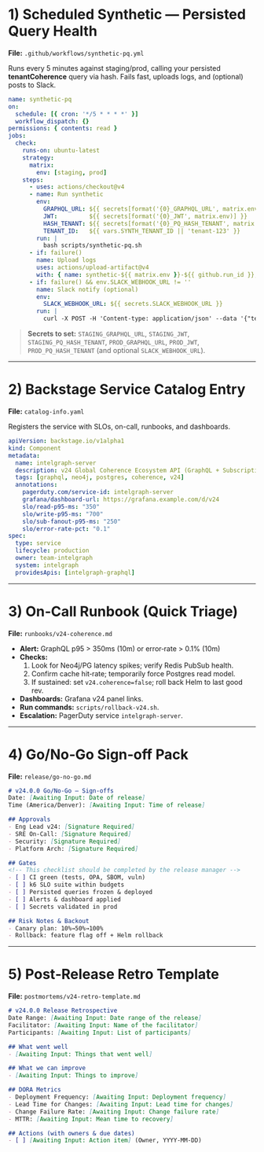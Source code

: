# 1) Scheduled Synthetic — Persisted Query Health
**File:** `.github/workflows/synthetic-pq.yml`

Runs every 5 minutes against staging/prod, calling your persisted **tenantCoherence** query via hash. Fails fast, uploads logs, and (optional) posts to Slack.

```yaml
name: synthetic-pq
on:
  schedule: [{ cron: '*/5 * * * *' }]
  workflow_dispatch: {}
permissions: { contents: read }
jobs:
  check:
    runs-on: ubuntu-latest
    strategy:
      matrix:
        env: [staging, prod]
    steps:
      - uses: actions/checkout@v4
      - name: Run synthetic
        env:
          GRAPHQL_URL: ${{ secrets[format('{0}_GRAPHQL_URL', matrix.env)] }}
          JWT:         ${{ secrets[format('{0}_JWT', matrix.env)] }}
          HASH_TENANT: ${{ secrets[format('{0}_PQ_HASH_TENANT', matrix.env)] }}
          TENANT_ID:   ${{ vars.SYNTH_TENANT_ID || 'tenant-123' }}
        run: |
          bash scripts/synthetic-pq.sh
      - if: failure()
        name: Upload logs
        uses: actions/upload-artifact@v4
        with: { name: synthetic-${{ matrix.env }}-${{ github.run_id }}, path: '**/*.log' }
      - if: failure() && env.SLACK_WEBHOOK_URL != ''
        name: Slack notify (optional)
        env:
          SLACK_WEBHOOK_URL: ${{ secrets.SLACK_WEBHOOK_URL }}
        run: |
          curl -X POST -H 'Content-type: application/json' --data '{"text":"❌ Synthetic PQ failed on '${{ matrix.env }}' — run $GITHUB_RUN_ID"}' "$SLACK_WEBHOOK_URL"
```

> **Secrets to set:** `STAGING_GRAPHQL_URL`, `STAGING_JWT`, `STAGING_PQ_HASH_TENANT`, `PROD_GRAPHQL_URL`, `PROD_JWT`, `PROD_PQ_HASH_TENANT` (and optional `SLACK_WEBHOOK_URL`).

---

# 2) Backstage Service Catalog Entry
**File:** `catalog-info.yaml`

Registers the service with SLOs, on-call, runbooks, and dashboards.

```yaml
apiVersion: backstage.io/v1alpha1
kind: Component
metadata:
  name: intelgraph-server
  description: v24 Global Coherence Ecosystem API (GraphQL + Subscriptions)
  tags: [graphql, neo4j, postgres, coherence, v24]
  annotations:
    pagerduty.com/service-id: intelgraph-server
    grafana/dashboard-url: https://grafana.example.com/d/v24
    slo/read-p95-ms: "350"
    slo/write-p95-ms: "700"
    slo/sub-fanout-p95-ms: "250"
    slo/error-rate-pct: "0.1"
spec:
  type: service
  lifecycle: production
  owner: team-intelgraph
  system: intelgraph
  providesApis: [intelgraph-graphql]
```

---

# 3) On‑Call Runbook (Quick Triage)
**File:** `runbooks/v24-coherence.md`

- **Alert:** GraphQL p95 > 350ms (10m) or error‑rate > 0.1% (10m)
- **Checks:**
  1. Look for Neo4j/PG latency spikes; verify Redis PubSub health.
  2. Confirm cache hit‑rate; temporarily force Postgres read model.
  3. If sustained: set `v24.coherence=false`; roll back Helm to last good rev.
- **Dashboards:** Grafana v24 panel links.
- **Run commands:** `scripts/rollback-v24.sh`.
- **Escalation:** PagerDuty service `intelgraph-server`.

---

# 4) Go/No‑Go Sign‑off Pack
**File:** `release/go-no-go.md`

```md
# v24.0.0 Go/No-Go — Sign‑offs
Date: [Awaiting Input: Date of release]
Time (America/Denver): [Awaiting Input: Time of release]

## Approvals
- Eng Lead v24: [Signature Required]
- SRE On‑Call: [Signature Required]
- Security: [Signature Required]
- Platform Arch: [Signature Required]

## Gates
<!-- This checklist should be completed by the release manager -->
- [ ] CI green (tests, OPA, SBOM, vuln)
- [ ] k6 SLO suite within budgets
- [ ] Persisted queries frozen & deployed
- [ ] Alerts & dashboard applied
- [ ] Secrets validated in prod

## Risk Notes & Backout
- Canary plan: 10%→50%→100%
- Rollback: feature flag off + Helm rollback
```

---

# 5) Post‑Release Retro Template
**File:** `postmortems/v24-retro-template.md`

```md
# v24.0.0 Release Retrospective
Date Range: [Awaiting Input: Date range of the release]
Facilitator: [Awaiting Input: Name of the facilitator]
Participants: [Awaiting Input: List of participants]

## What went well
- [Awaiting Input: Things that went well]

## What we can improve
- [Awaiting Input: Things to improve]

## DORA Metrics
- Deployment Frequency: [Awaiting Input: Deployment frequency]
- Lead Time for Changes: [Awaiting Input: Lead time for changes]
- Change Failure Rate: [Awaiting Input: Change failure rate]
- MTTR: [Awaiting Input: Mean time to recovery]

## Actions (with owners & due dates)
- [ ] [Awaiting Input: Action item] (Owner, YYYY‑MM‑DD)
```


